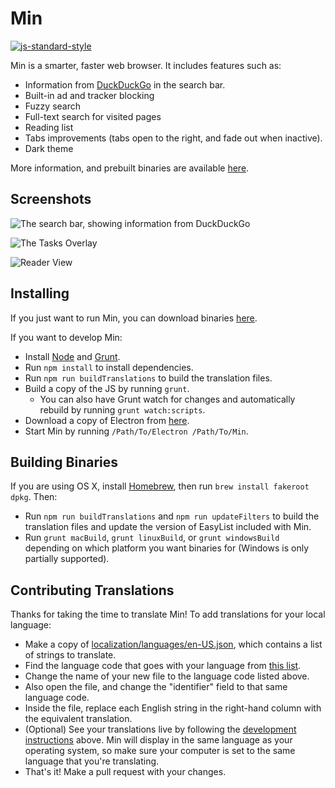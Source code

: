 # Min

[![js-standard-style](https://cdn.rawgit.com/feross/standard/master/badge.svg)](https://github.com/feross/standard)

Min is a smarter, faster web browser. It includes features such as:

* Information from [DuckDuckGo](https://duckduckgo.com) in the search bar.
* Built-in ad and tracker blocking
* Fuzzy search
* Full-text search for visited pages
* Reading list
* Tabs improvements (tabs open to the right, and fade out when inactive).
* Dark theme

More information, and prebuilt binaries are available [here](https://minbrowser.github.io/min/).

## Screenshots

![The search bar, showing information from DuckDuckGo](http://minbrowser.github.io/min/tour/img/searchbar_duckduckgo_answers.png)

![The Tasks Overlay](http://minbrowser.github.io/min/tour/img/tasks.png)

![Reader View](https://minbrowser.github.io/min/tour/img/reading_list.png)

## Installing

If you just want to run Min, you can download binaries [here](https://github.com/minbrowser/min/releases).

If you want to develop Min:

* Install [Node](https://nodejs.org) and [Grunt](http://gruntjs.com).
* Run `npm install` to install dependencies.
* Run ```npm run buildTranslations``` to build the translation files.
* Build a copy of the JS by running ```grunt```.
  * You can also have Grunt watch for changes and automatically rebuild by running ```grunt watch:scripts```.
* Download a copy of Electron from [here](https://github.com/electron/electron/releases).
* Start Min by running `/Path/To/Electron /Path/To/Min`.

## Building Binaries

If you are using OS X, install [Homebrew](http://brew.sh), then run `brew install fakeroot dpkg`.
Then:
* Run ```npm run buildTranslations``` and ```npm run updateFilters``` to build the translation files and update the version of EasyList included with Min.
* Run ```grunt macBuild```, ```grunt linuxBuild```, or ```grunt windowsBuild``` depending on which platform you want binaries for (Windows is only partially supported).

## Contributing Translations

Thanks for taking the time to translate Min! To add translations for your local language:

* Make a copy of <a href="https://github.com/minbrowser/min/blob/master/localization/languages/en-US.json">localization/languages/en-US.json</a>, which contains a list of strings to translate.
* Find the language code that goes with your language from [this list](https://electron.atom.io/docs/api/locales/#locales).
* Change the name of your new file to the language code listed above.
* Also open the file, and change the "identifier" field to that same language code.
* Inside the file, replace each English string in the right-hand column with the equivalent translation.
* (Optional) See your translations live by following the [development instructions](#installing) above. Min will display in the same language as your operating system, so make sure your computer is set to the same language that you're translating.
* That's it! Make a pull request with your changes.
